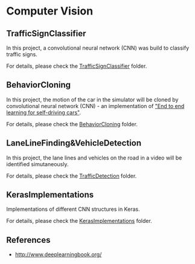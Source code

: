 # Computer Vision

## TrafficSignClassifier

In this project, a convolutional neural network (CNN) was build to classify traffic signs.

For details, please check the [TrafficSignClassifier](./TrafficSignClassifier) folder.


## BehaviorCloning

In this project, the motion of the car in the simulator will be cloned by convolutional neural network (CNN) - an implementation of ["End to end learning for self-driving cars"](https://arxiv.org/abs/1604.07316).

For details, please check the [BehaviorCloning](./BehaviorCloning) folder.

## LaneLineFinding&VehicleDetection

In this project, the lane lines and vehicles on the road in a video will be identified simutaneously.

For details, please check the [TrafficDetection](./TrafficDetection) folder.

## KerasImplementations

Implementations of different CNN structures in Keras.

For details, please check the [KerasImplementations](./KerasImplementations) folder.

## References

- http://www.deeplearningbook.org/
